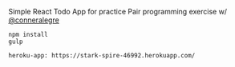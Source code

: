 Simple React Todo App for practice
Pair programming exercise w/ [@conneralegre](https://github.com/conneralegre)

```
npm install
gulp

heroku-app: https://stark-spire-46992.herokuapp.com/
```
